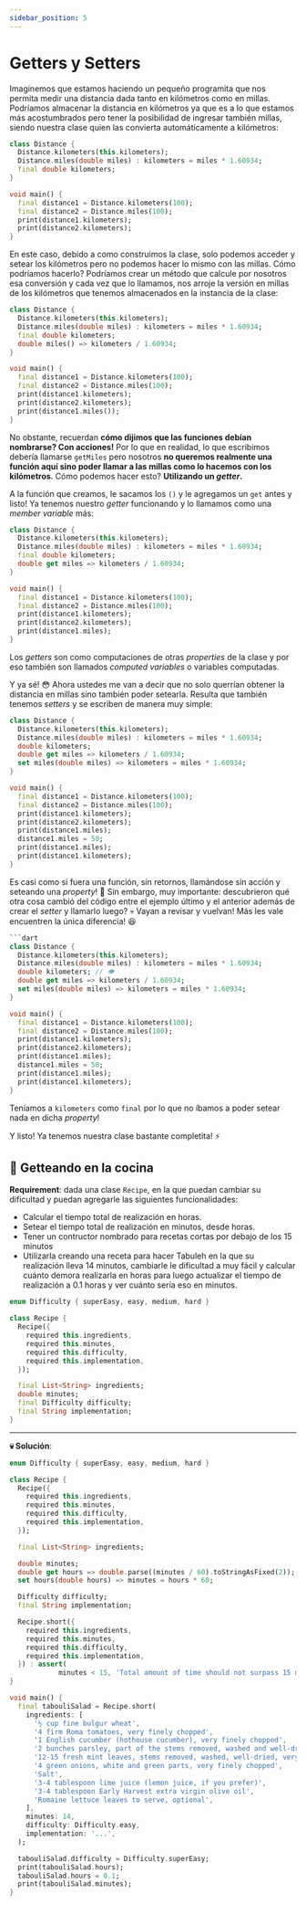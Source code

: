 ```yaml
---
sidebar_position: 5
---
```


# Getters y Setters

Imaginemos que estamos haciendo un pequeño programita que nos permita medir una distancia dada tanto en kilómetros como en millas. Podríamos almacenar la distancia en kilómetros ya que es a lo que estamos más acostumbrados pero tener la posibilidad de ingresar también millas, siendo nuestra clase quien las convierta automáticamente a kilómetros:

```dart
class Distance {
  Distance.kilometers(this.kilometers);
  Distance.miles(double miles) : kilometers = miles * 1.60934;
  final double kilometers;
}

void main() {
  final distance1 = Distance.kilometers(100);
  final distance2 = Distance.miles(100);
  print(distance1.kilometers);
  print(distance2.kilometers);
}
```

En este caso, debido a como construimos la clase, solo podemos acceder y setear los kilómetros pero no podemos hacer lo mismo con las millas. Cómo podríamos hacerlo? Podríamos crear un método que calcule por nosotros esa conversión y cada vez que lo llamamos, nos arroje la versión en millas de los kilómetros que tenemos almacenados en la instancia de la clase:

```dart
class Distance {
  Distance.kilometers(this.kilometers);
  Distance.miles(double miles) : kilometers = miles * 1.60934;
  final double kilometers;
  double miles() => kilometers / 1.60934;
}

void main() {
  final distance1 = Distance.kilometers(100);
  final distance2 = Distance.miles(100);
  print(distance1.kilometers);
  print(distance2.kilometers);
  print(distance1.miles());
}
```

No obstante, recuerdan __cómo dijimos que las funciones debían nombrarse? Con acciones!__ Por lo que en realidad, lo que escribimos debería llamarse `getMiles` pero nosotros __no queremos realmente una función aquí sino poder llamar a las millas como lo hacemos con los kilómetros__. Cómo podemos hacer esto? __Utilizando un _getter_.__

A la función que creamos, le sacamos los `()` y le agregamos un `get` antes y listo! Ya tenemos nuestro _getter_ funcionando y lo llamamos como una _member variable_ más:

```dart
class Distance {
  Distance.kilometers(this.kilometers);
  Distance.miles(double miles) : kilometers = miles * 1.60934;
  final double kilometers;
  double get miles => kilometers / 1.60934;
}

void main() {
  final distance1 = Distance.kilometers(100);
  final distance2 = Distance.miles(100);
  print(distance1.kilometers);
  print(distance2.kilometers);
  print(distance1.miles);
}
```

Los _getters_ son como computaciones de otras _properties_ de la clase y por eso también son llamados _computed variables_ o variables computadas.

Y ya sé! 😳 Ahora ustedes me van a decir que no solo querrían obtener la distancia en millas sino también poder setearla. Resulta que también tenemos _setters_ y se escriben de manera muy simple:

```dart
class Distance {
  Distance.kilometers(this.kilometers);
  Distance.miles(double miles) : kilometers = miles * 1.60934;
  double kilometers;
  double get miles => kilometers / 1.60934;
  set miles(double miles) => kilometers = miles * 1.60934;
}

void main() {
  final distance1 = Distance.kilometers(100);
  final distance2 = Distance.miles(100);
  print(distance1.kilometers);
  print(distance2.kilometers);
  print(distance1.miles);
  distance1.miles = 50;
  print(distance1.miles);
  print(distance1.kilometers);
}
```

Es casi como si fuera una función, sin retornos, llamándose sin acción y seteando una _property_! 🤣 Sin embargo, muy importante: descubrieron qué otra cosa cambió del código entre el ejemplo último y el anterior además de crear el _setter_ y llamarlo luego? 💀 Vayan a revisar y vuelvan! Más les vale encuentren la única diferencia! 😆

```dart
```dart
class Distance {
  Distance.kilometers(this.kilometers);
  Distance.miles(double miles) : kilometers = miles * 1.60934;
  double kilometers; // 👁️
  double get miles => kilometers / 1.60934;
  set miles(double miles) => kilometers = miles * 1.60934;
}

void main() {
  final distance1 = Distance.kilometers(100);
  final distance2 = Distance.miles(100);
  print(distance1.kilometers);
  print(distance2.kilometers);
  print(distance1.miles);
  distance1.miles = 50;
  print(distance1.miles);
  print(distance1.kilometers);
}
```

Teníamos a `kilometers` como `final` por lo que no íbamos a poder setear nada en dicha _property_!

Y listo! Ya tenemos nuestra clase bastante completita! ⚡️

## 💪 Getteando en la cocina

__Requirement__: dada una clase `Recipe`, en la que puedan cambiar su dificultad y puedan agregarle las siguientes funcionalidades:

- Calcular el tiempo total de realización en horas.
- Setear el tiempo total de realización en minutos, desde horas.
- Tener un contructor nombrado para recetas cortas por debajo de los 15 minutos
- Utilizarla creando una receta para hacer Tabuleh en la que su realización lleva 14 minutos, cambiarle le dificultad a muy fácil y calcular cuánto demora realizarla en horas para luego actualizar el tiempo de realización a 0.1 horas y ver cuánto sería eso en minutos.

```dart
enum Difficulty { superEasy, easy, medium, hard }

class Recipe {
  Recipe({
    required this.ingredients,
    required this.minutes,
    required this.difficulty,
    required this.implementation,
  });

  final List<String> ingredients;
  double minutes;
  final Difficulty difficulty;
  final String implementation;
}
```

---

__💀 Solución__:

```dart
enum Difficulty { superEasy, easy, medium, hard }

class Recipe {
  Recipe({
    required this.ingredients,
    required this.minutes,
    required this.difficulty,
    required this.implementation,
  });

  final List<String> ingredients;

  double minutes;
  double get hours => double.parse((minutes / 60).toStringAsFixed(2));
  set hours(double hours) => minutes = hours * 60;

  Difficulty difficulty;
  final String implementation;

  Recipe.short({
    required this.ingredients,
    required this.minutes,
    required this.difficulty,
    required this.implementation,
  }) : assert(
            minutes < 15, 'Total amount of time should not surpass 15 minutes');
}

void main() {
  final tabouliSalad = Recipe.short(
    ingredients: [
      '½ cup fine bulgur wheat',
      '4 firm Roma tomatoes, very finely chopped',
      '1 English cucumber (hothouse cucumber), very finely chopped',
      '2 bunches parsley, part of the stems removed, washed and well-dried, very finely chopped',
      '12-15 fresh mint leaves, stems removed, washed, well-dried, very finely chopped',
      '4 green onions, white and green parts, very finely chopped',
      'Salt',
      '3-4 tablespoon lime juice (lemon juice, if you prefer)',
      '3-4 tablespoon Early Harvest extra virgin olive oil',
      'Romaine lettuce leaves to serve, optional',
    ],
    minutes: 14,
    difficulty: Difficulty.easy,
    implementation: '...',
  );

  tabouliSalad.difficulty = Difficulty.superEasy;
  print(tabouliSalad.hours);
  tabouliSalad.hours = 0.1;
  print(tabouliSalad.minutes);
}
```
